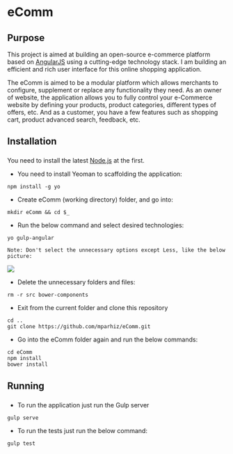 # eComm
###
## Purpose
This project is aimed at building an open-source e-commerce platform based on [AngularJS](https://angularjs.org/) using a cutting-edge technology stack. I am building an efficient and rich user interface for this online shopping application.

The eComm is aimed to be a modular platform which allows merchants to configure, supplement or replace any functionality they need. As an owner of website, the application allows you to fully control your e-Commerce website by defining your products, product categories, different types of offers, etc. And as a customer, you have a few features such as shopping cart, product advanced search, feedback, etc.

## Installation
###
You need to install the latest [Node.js](http://nodejs.org/download/) at the first.

* You need to install Yeoman to scaffolding the application: 
```
npm install -g yo
```

* Create eComm (working directory) folder, and go into: 
```
mkdir eComm && cd $_
```

* Run the below command and select desired technologies:
```
yo gulp-angular
```
    Note: Don't select the unnecessary options except Less, like the below picture:

<img src="https://github.com/mparhiz/eComm/img/eComm.png">

* Delete the unnecessary folders and files:
```
rm -r src bower-components
```
* Exit from the current folder and clone this repository
```
cd ..
git clone https://github.com/mparhiz/eComm.git
```

* Go into the eComm folder again and run the below commands:
```
cd eComm
npm install
bower install
```

## Running
###

* To run the application just run the Gulp server
```
gulp serve
```

* To run the tests just run the below command:
```
gulp test
```
